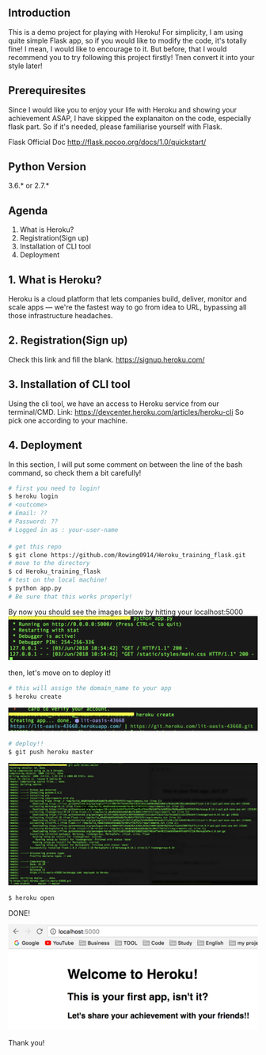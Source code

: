 ## Introduction
This is a demo project for playing with Heroku!
For simplicity, I am using quite simple Flask app, so if you would like to modify the code, it's totally fine! I mean, I would like to encourage to it.
But before, that I would recommend you to try following this project firstly!
Tnen convert it into your style later!

## Prerequiresites
Since I would like you to enjoy your life with Heroku and showing your achievement ASAP, I have skipped the explanaiton on the code, especially flask part.
So if it's needed, please familiarise yourself with Flask.

Flask Official Doc
http://flask.pocoo.org/docs/1.0/quickstart/


## Python Version
3.6.* or 2.7.*

## Agenda
1. What is Heroku?
2. Registration(Sign up)
3. Installation of CLI tool
4. Deployment

## 1. What is Heroku?
Heroku is a cloud platform that lets companies build, deliver, monitor and scale apps — we're the fastest way to go from idea to URL, bypassing all those infrastructure headaches.

## 2. Registration(Sign up)
Check this link and fill the blank.
https://signup.heroku.com/

## 3. Installation of CLI tool
Using the cli tool, we have an access to Heroku service from our terminal/CMD.
Link: https://devcenter.heroku.com/articles/heroku-cli
So pick one according to your machine.

## 4. Deployment
In this section, I will put some comment on between the line of the bash command,
so check them a bit carefully!

```bash
# first you need to login!
$ heroku login
# <outcome>
# Email: ??
# Password: ??
# Logged in as : your-user-name

# get this repo
$ git clone https://github.com/Rowing0914/Heroku_training_flask.git
# move to the directory
$ cd Heroku_training_flask
# test on the local machine!
$ python app.py
# Be sure that this works properly!
```

By now you should see the images below by hitting your localhost:5000
![im1](https://github.com/Rowing0914/Heroku_training_flask/blob/master/images/im1.png)

then, let's move on to deploy it!

```bash
# this will assign the domain_name to your app
$ heroku create
```
![im3](https://github.com/Rowing0914/Heroku_training_flask/blob/master/images/im3.png)

```bash
# deploy!!
$ git push heroku master
```

![im4](https://github.com/Rowing0914/Heroku_training_flask/blob/master/images/im4.png)

```bash
$ heroku open
```

DONE!

![im2](https://github.com/Rowing0914/Heroku_training_flask/blob/master/images/im2.png)

Thank you!